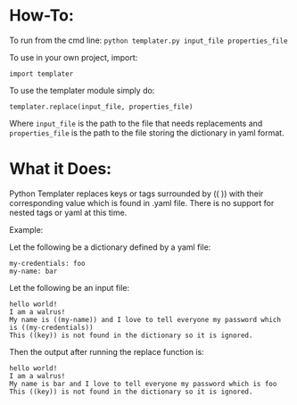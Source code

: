 How-To:
=====

To run from the cmd line:
`python templater.py input_file properties_file`

To use in your own project, import:

`import templater`

To use the templater module simply do:

`templater.replace(input_file, properties_file)`

Where `input_file` is the path to the file that needs replacements and `properties_file` is the path to the file storing the dictionary in yaml format.

What it Does:
=============

Python Templater replaces keys or tags surrounded by (( )) with their corresponding value which is found in .yaml file. There is no support for nested tags or yaml at this time.

Example:

Let the following be a dictionary defined by a yaml file:

```
my-credentials: foo
my-name: bar
```
Let the following be an input file:

```
hello world!
I am a walrus!
My name is ((my-name)) and I love to tell everyone my password which is ((my-credentials))
This ((key)) is not found in the dictionary so it is ignored.
```

Then the output after running the replace function is:

```
hello world!
I am a walrus!
My name is bar and I love to tell everyone my password which is foo
This ((key)) is not found in the dictionary so it is ignored.
```
